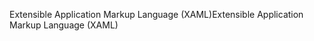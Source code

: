 <span data-ttu-id="ed8fb-101">Extensible Application Markup Language (XAML)</span><span class="sxs-lookup"><span data-stu-id="ed8fb-101">Extensible Application Markup Language (XAML)</span></span>